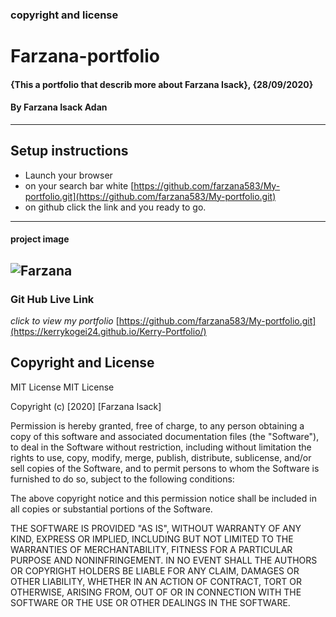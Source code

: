 ### copyright and license
# Farzana-portfolio
#### {This a portfolio that describ more about Farzana Isack}, {28/09/2020}
#### By **Farzana Isack Adan**    
---
## Setup instructions
* Launch your browser
* on your search bar white [https://github.com/farzana583/My-portfolio.git](https://github.com/farzana583/My-portfolio.git)
* on github click the link and you ready to go.
---
#### project image
![Farzana](./farzana.pnj)
---
### Git Hub Live Link
*click to view my portfolio*
[https://github.com/farzana583/My-portfolio.git](https://kerrykogei24.github.io/Kerry-Portfolio/)
## Copyright and License
MIT License
MIT License

Copyright (c) [2020] [Farzana Isack]

Permission is hereby granted, free of charge, to any person obtaining a copy
of this software and associated documentation files (the "Software"), to deal
in the Software without restriction, including without limitation the rights
to use, copy, modify, merge, publish, distribute, sublicense, and/or sell
copies of the Software, and to permit persons to whom the Software is
furnished to do so, subject to the following conditions:

The above copyright notice and this permission notice shall be included in all
copies or substantial portions of the Software.

THE SOFTWARE IS PROVIDED "AS IS", WITHOUT WARRANTY OF ANY KIND, EXPRESS OR
IMPLIED, INCLUDING BUT NOT LIMITED TO THE WARRANTIES OF MERCHANTABILITY,
FITNESS FOR A PARTICULAR PURPOSE AND NONINFRINGEMENT. IN NO EVENT SHALL THE
AUTHORS OR COPYRIGHT HOLDERS BE LIABLE FOR ANY CLAIM, DAMAGES OR OTHER
LIABILITY, WHETHER IN AN ACTION OF CONTRACT, TORT OR OTHERWISE, ARISING FROM,
OUT OF OR IN CONNECTION WITH THE SOFTWARE OR THE USE OR OTHER DEALINGS IN THE
SOFTWARE.